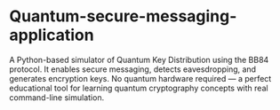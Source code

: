 # Quantum-secure-messaging-application
A Python-based simulator of Quantum Key Distribution using the BB84 protocol. It enables secure messaging, detects eavesdropping, and generates encryption keys. No quantum hardware required — a perfect educational tool for learning quantum cryptography concepts with real command-line simulation.
